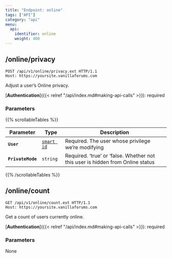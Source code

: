 ```yaml
---
title: "Endpoint: online"
tags: ["API"]
category: "api"
menu:
  api:
    identifier: online
    weight: 400
---
```


## /online/privacy

```http
POST /api/v1/online/privacy.ext HTTP/1.1
Host: https://yoursite.vanillaforums.com
```

Adjust a user’s Online privacy.

[__Authentication__]({{< relref "/api/index.md#making-api-calls" >}}): required

### Parameters

{{% scrollableTables %}}

| Parameter   | Type                                  | Description                             |
| ----------- | ------------------------------------- | --------------------------------------- |
| __`User`__  		| [`smart id`](../smart-id)             | Required. The user whose privilege we’re modifying|
| __`PrivateMode`__ 	| `string`                        | Required. ‘true’ or ‘false. Whether not this user is hidden from Online status|

{{% /scrollableTables %}}

## /online/count

```http
GET /api/v1/online/count.ext HTTP/1.1
Host: https://yoursite.vanillaforums.com
```

Get a count of users currently online.

[__Authentication__]({{< relref "/api/index.md#making-api-calls" >}}): required

### Parameters

None